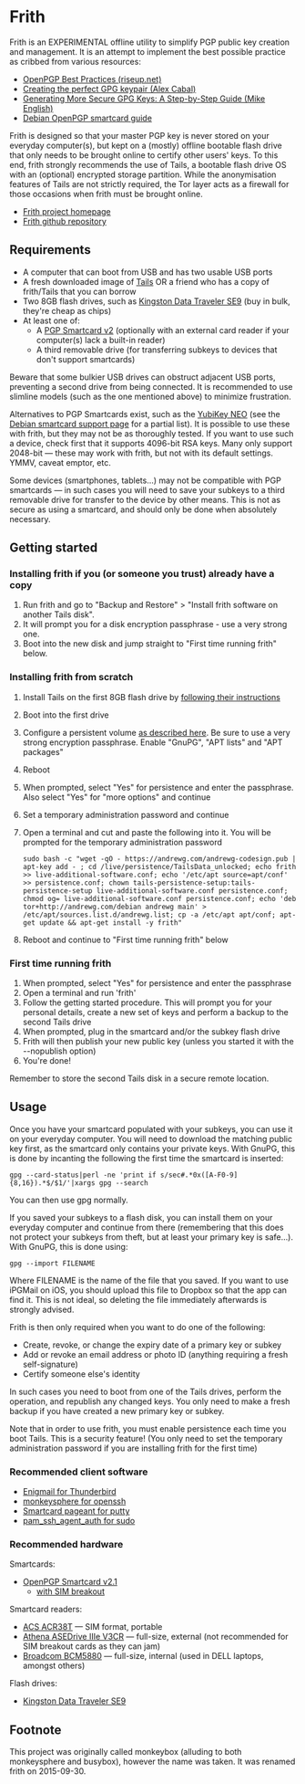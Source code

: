 Frith
=====

Frith is an EXPERIMENTAL offline utility to simplify PGP public key creation and management. It is an attempt to implement the best possible practice as cribbed from various resources:

* [OpenPGP Best Practices (riseup.net)](https://help.riseup.net/en/security/message-security/openpgp/best-practices)
* [Creating the perfect GPG keypair (Alex Cabal)](https://alexcabal.com/creating-the-perfect-gpg-keypair/)
* [Generating More Secure GPG Keys: A Step-by-Step Guide (Mike English)](http://spin.atomicobject.com/2013/11/24/secure-gpg-keys-guide/)
* [Debian OpenPGP smartcard guide](https://wiki.debian.org/Smartcards/OpenPGP)

Frith is designed so that your master PGP key is never stored on your everyday computer(s), but kept on a (mostly) offline bootable flash drive that only needs to be brought online to certify other users' keys. To this end, frith strongly recommends the use of Tails, a bootable flash drive OS with an (optional) encrypted storage partition. While the anonymisation features of Tails are not strictly required, the Tor layer acts as a firewall for those occasions when frith must be brought online.

* [Frith project homepage](https://andrewg.com/frith.html)
* [Frith github repository](https://github.com/andrewgdotcom/frith)

Requirements
------------

* A computer that can boot from USB and has two usable USB ports
* A fresh downloaded image of [Tails](https://tails.boum.org/download/index.en.html) OR a friend who has a copy of frith/Tails that you can borrow
* Two 8GB flash drives, such as [Kingston Data Traveler SE9](http://www.amazon.co.uk/Kingston-Technology-DataTraveler-Flash-Casing/dp/B006YBAR0C/ref=pd_sim_sbs_147_1?ie=UTF8&refRID=08PZ6GR4V00M10DAT14P&dpID=31P0IK%2BzEJL&dpSrc=sims&preST=_AC_UL160_SR160%2C160_) (buy in bulk, they're cheap as chips)
* At least one of:
    * A [PGP Smartcard v2](http://en.cryptoshop.com/products/smartcards/open-pgp-smartcard-v2-id-000.html) (optionally with an external card reader if your computer(s) lack a built-in reader)
    * A third removable drive (for transferring subkeys to devices that don't support smartcards)

Beware that some bulkier USB drives can obstruct adjacent USB ports, preventing a second drive from being connected. It is recommended to use slimline models (such as the one mentioned above) to minimize frustration.

Alternatives to PGP Smartcards exist, such as the [YubiKey NEO](https://www.yubico.com/2012/12/yubikey-neo-openpgp/) (see the [Debian smartcard support page](https://wiki.debian.org/Smartcards) for a partial list). It is possible to use these with frith, but they may not be as thoroughly tested. If you want to use such a device, check first that it supports 4096-bit RSA keys. Many only support 2048-bit — these may work with frith, but not with its default settings. YMMV, caveat emptor, etc.

Some devices (smartphones, tablets...) may not be compatible with PGP smartcards — in such cases you will need to save your subkeys to a third removable drive for transfer to the device by other means. This is not as secure as using a smartcard, and should only be done when absolutely necessary.

Getting started
---------------

### Installing frith if you (or someone you trust) already have a copy

1. Run frith and go to "Backup and Restore" > "Install frith software on another Tails disk".
2. It will prompt you for a disk encryption passphrase - use a very strong one.
3. Boot into the new disk and jump straight to "First time running frith" below.

### Installing frith from scratch

1. Install Tails on the first 8GB flash drive by [following their instructions](https://tails.boum.org/doc/first_steps/installation/manual/index.en.html)
2. Boot into the first drive
3. Configure a persistent volume [as described here](https://tails.boum.org/doc/first_steps/persistence/configure/index.en.html). Be sure to use a very strong encryption passphrase. Enable "GnuPG", "APT lists" and "APT packages"
4. Reboot
5. When prompted, select "Yes" for persistence and enter the passphrase. Also select "Yes" for "more options" and continue
6. Set a temporary administration password and continue
7. Open a terminal and cut and paste the following into it. You will be prompted for the temporary administration password

	```
	sudo bash -c "wget -qO - https://andrewg.com/andrewg-codesign.pub | apt-key add - ; cd /live/persistence/TailsData_unlocked; echo frith >> live-additional-software.conf; echo '/etc/apt source=apt/conf' >> persistence.conf; chown tails-persistence-setup:tails-persistence-setup live-additional-software.conf persistence.conf; chmod og= live-additional-software.conf persistence.conf; echo 'deb tor+http://andrewg.com/debian andrewg main' > /etc/apt/sources.list.d/andrewg.list; cp -a /etc/apt apt/conf; apt-get update && apt-get install -y frith"
	```
8. Reboot and continue to "First time running frith" below

### First time running frith

1. When prompted, select "Yes" for persistence and enter the passphrase
2. Open a terminal and run 'frith'
3. Follow the getting started procedure. This will prompt you for your personal details, create a new set of keys and perform a backup to the second Tails drive
4. When prompted, plug in the smartcard and/or the subkey flash drive
5. Frith will then publish your new public key (unless you started it with the --nopublish option)
6. You're done!

Remember to store the second Tails disk in a secure remote location.

Usage
-----

Once you have your smartcard populated with your subkeys, you can use it on your everyday computer. You will need to download the matching public key first, as the smartcard only contains your private keys. With GnuPG, this is done by incanting the following the first time the smartcard is inserted:

```
gpg --card-status|perl -ne 'print if s/sec#.*0x([A-F0-9]{8,16}).*$/$1/'|xargs gpg --search
```

You can then use gpg normally.

If you saved your subkeys to a flash disk, you can install them on your everyday computer and continue from there (remembering that this does not protect your subkeys from theft, but at least your primary key is safe...). With GnuPG, this is done using:

```
gpg --import FILENAME
```

Where FILENAME is the name of the file that you saved. If you want to use iPGMail on iOS, you should upload this file to Dropbox so that the app can find it. This is not ideal, so deleting the file immediately afterwards is strongly advised.

Frith is then only required when you want to do one of the following:

* Create, revoke, or change the expiry date of a primary key or subkey
* Add or revoke an email address or photo ID (anything requiring a fresh self-signature)
* Certify someone else's identity

In such cases you need to boot from one of the Tails drives, perform the operation, and republish any changed keys. You only need to make a fresh backup if you have created a new primary key or subkey.

Note that in order to use frith, you must enable persistence each time you boot Tails. This is a security feature! (You only need to set the temporary administration password if you are installing frith for the first time)

### Recommended client software

* [Enigmail for Thunderbird](https://www.enigmail.net/)
* [monkeysphere for openssh](http://web.monkeysphere.info/)
* [Smartcard pageant for putty](http://smartcard-auth.de/ssh-en.html)
* [pam_ssh_agent_auth for sudo](http://pamsshagentauth.sourceforge.net/)

### Recommended hardware

Smartcards:

* [OpenPGP Smartcard v2.1](http://en.cryptoshop.com/products/smartcards/open-pgp-smartcard-v2.html)
	* [with SIM breakout](http://en.cryptoshop.com/products/smartcards/open-pgp-smartcard-v2-id-000.html)

Smartcard readers:

* [ACS ACR38T](http://en.cryptoshop.com/products/smartcardreader/acs-acr-38t.html) — SIM format, portable
* [Athena ASEDrive IIIe V3CR](http://en.cryptoshop.com/products/smartcardreader/athena-asedrive-iiie-v3-usb-reader.html) — full-size, external (not recommended for SIM breakout cards as they can jam)
* [Broadcom BCM5880](https://www.broadcom.com/products/enterprise-and-network-processors/security/bcm5880) — full-size, internal (used in DELL laptops, amongst others)

Flash drives:

* [Kingston Data Traveler SE9](http://www.amazon.co.uk/Kingston-Technology-DataTraveler-Flash-Casing/dp/B006YBAR0C/ref=pd_sim_sbs_147_1?ie=UTF8&refRID=08PZ6GR4V00M10DAT14P&dpID=31P0IK%2BzEJL&dpSrc=sims&preST=_AC_UL160_SR160%2C160_)

Footnote
--------

This project was originally called monkeybox (alluding to both monkeysphere and busybox), however the name was taken. It was renamed frith on 2015-09-30. 

